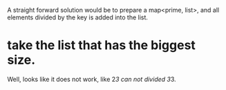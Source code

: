 
A straight forward solution would be to prepare a map<prime, list<integer>>,  and all elements divided by the key is added into the list.   

take the list that has the biggest size.  
======================================
Well, looks like it does not work, like 2*3 can not divided 3*3.  

